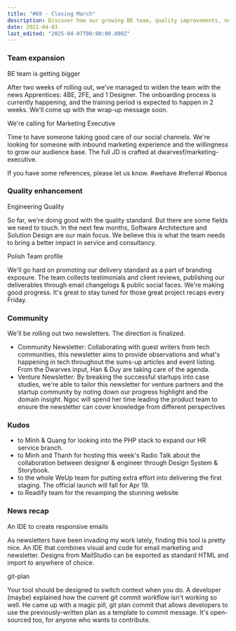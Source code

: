 ```yaml
---
title: "#69 - Closing March"
description: Discover how our growing BE team, quality improvements, new newsletters, and community efforts are driving better service, marketing, and tech insights at Dwarves.
date: 2021-04-03
last_edited: "2025-04-07T00:00:00.000Z"
---
```


### Team expansion

BE team is getting bigger

After two weeks of rolling out, we've managed to widen the team with the news Apprentices: 4BE, 2FE, and 1 Designer. The onboarding process is currently happening, and the training period is expected to happen in 2 weeks. We'll come up with the wrap-up message soon.

We're calling for Marketing Executive

Time to have someone taking good care of our social channels. We're looking for someone with inbound marketing experience and the willingness to grow our audience base. The full JD is crafted at dwarvesf/marketing-executive.

If you have some references, please let us know. #wehave #referral #bonus

### Quality enhancement

Engineering Quality

So far, we're doing good with the quality standard. But there are some fields we need to touch. In the next few months, Software Architecture and Solution Design are our main focus. We believe this is what the team needs to bring a better impact in service and consultancy.

Polish Team profile

We'll go hard on promoting our delivery standard as a part of branding exposure. The team collects testimonials and client reviews, publishing our deliverables through email changelogs & public social faces. We're making good progress. It's great to stay tuned for those great project recaps every Friday.

### Community

We'll be rolling out two newsletters. The direction is finalized.

- Community Newsletter: Collaborating with guest writers from tech communities, this newsletter aims to provide observations and what's happening in tech throughout the sums-up articles and event listing. From the Dwarves input, Han & Duy are taking care of the agenda.
- Venture Newsletter: By breaking the successful startups into case studies, we're able to tailor this newsletter for venture partners and the startup community by noting down our progress highlight and the domain insight. Ngoc will spend her time leading the product team to ensure the newsletter can cover knowledge from different perspectives

### Kudos

- to Minh & Quang for looking into the PHP stack to expand our HR service branch.
- to Minh and Thanh for hosting this week's Radio Talk about the collaboration between designer & engineer through Design System & Storybook.
- to the whole WeUp team for putting extra effort into delivering the first staging. The official launch will fall for Apr 19.
- to Readify team for the revamping the stunning website

### News recap

An IDE to create responsive emails

As newsletters have been invading my work lately, finding this tool is pretty nice. An IDE that combines visual and code for email marketing and newsletter. Designs from MailStudio can be exported as standard HTML and import to anywhere of choice.

git-plan

Your tool should be designed to switch context when you do. A developer (maybe) explained how the current git commit workflow isn't working so well. He came up with a magic pill, git plan commit that allows developers to use the previously-written plan as a template to commit message. It's open-sourced too, for anyone who wants to contribute.
